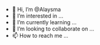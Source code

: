 - 👋 Hi, I’m @Alaysma
- 👀 I’m interested in ...
- 🌱 I’m currently learning ...
- 💞️ I’m looking to collaborate on ...
- 📫 How to reach me ...

<!---
Alaysma/Alaysma is a ✨ special ✨ repository because its `README.md` (this file) appears on your GitHub profile.
You can click the Preview link to take a look at your changes.
--->
